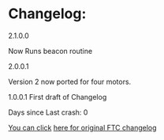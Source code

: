 <h1>Changelog:</h1>
<p>2.1.0.0 </p>
Now Runs beacon routine
<p>2.0.0.1</p>
<p>
Version 2 now ported for four motors.</p>
<p>1.0.0.1 First draft of Changelog
</p>
<p>
Days since Last crash: 0
</p>
<a href="http://reddit.com">You can click</a>
<a href="https://github.com/ftctechnh/ftc_app/blob/master/README.md">here for original FTC changelog</a>
